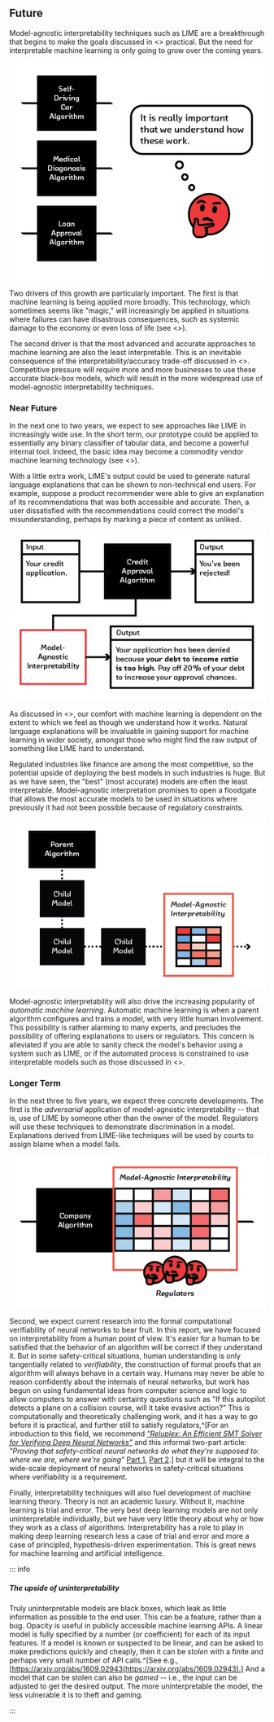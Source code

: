 ## Future

Model-agnostic interpretability techniques such as LIME are a breakthrough that
begins to make the goals discussed in <<why>> practical. But the need for
interpretable machine learning is only going to grow over the coming years.


![FIGURE 7.1 Interpretability will become even more important as machine learning is applied in situations where failure can have disastrous consequences.](figures/7-01.png)

Two drivers of this growth are particularly important. The first is that
machine learning is being applied more broadly. This technology, which
sometimes seems like "magic," will increasingly be applied in situations where
failures can have disastrous consequences, such as systemic damage to the
economy or even loss of life (see <<safety>>).

The second driver is that the most advanced and accurate approaches to machine
learning are also the least interpretable. This is an inevitable consequence of
the interpretability/accuracy trade-off discussed in <<downside>>. Competitive
pressure will require more and more businesses to use these accurate black-box
models, which will result in the more widespread use of model-agnostic
interpretability techniques.

### Near Future

In the next one to two years, we expect to see approaches like LIME in
increasingly wide use. In the short term, our prototype could be applied to
essentially any binary classifier of tabular data, and become a powerful
internal tool. Indeed, the basic idea may become a commodity vendor machine
learning technology (see <<vendors>>).

With a little extra work, LIME's output could be used to generate natural
language explanations that can be shown to non-technical end users. For
example, suppose a product recommender were able to give an explanation of its
recommendations that was both accessible and accurate. Then, a user
dissatisfied with the recommendations could correct the model's
misunderstanding, perhaps by marking a piece of content as unliked.

![FIGURE 7.2 Interpretability can help explain algorithmic decisions to users.](figures/7-02.png)

As discussed in <<safety>>, our comfort with machine learning is dependent on
the extent to which we feel as though we understand how it works. Natural
language explanations will be invaluable in gaining support for machine
learning in wider society, amongst those who might find the raw output of
something like LIME hard to understand.

Regulated industries like finance are among the most competitive, so the
potential upside of deploying the best models in such industries is huge. But
as we have seen, the "best" (most accurate) models are often the least
interpretable. Model-agnostic interpretation promises to open a floodgate that
allows the most accurate models to be used in situations where previously it
had not been possible because of regulatory constraints.

![FIGURE 7.3Model-agnostic interpretability can provide a sanity check for models created through automatic machine learning.](figures/7-04.png)

Model-agnostic interpretability will also drive the increasing popularity of
_automatic machine learning_. Automatic machine learning is when a parent
algorithm configures and trains a model, with very little human involvement.
This possibility is rather alarming to many experts, and precludes the
possibility of offering explanations to users or regulators. This concern is
alleviated if you are able to sanity check the model's behavior using a system
such as LIME, or if the automated process is constrained to use interpretable
models such as those discussed in <<whitebox>>.

### Longer Term

In the next three to five years, we expect three concrete developments. The
first is the _adversarial_ application of model-agnostic interpretability --
that is, use of LIME by someone other than the owner of the model. Regulators
will use these techniques to demonstrate discrimination in a model.
Explanations derived from LIME-like techniques will be used by courts to assign
blame when a model fails.

![FIGURE 7.4 Regulators will be able to use model-agnostic interpretability to inspect models.](figures/7-03.png)

Second, we expect current research into the formal computational verifiability
of neural networks to bear fruit. In this report, we have focused on
interpretability from a human point of view. It's easier for a human to be
satisfied that the behavior of an algorithm will be correct if they understand
it. But in some safety-critical situations, human understanding is only
tangentially related to _verifiability_, the construction of formal proofs that
an algorithm will always behave in a certain way. Humans may never be able to
reason confidently about the internals of neural networks, but work has begun
on using fundamental ideas from computer science and logic to allow computers
to answer with certainty questions such as "If this autopilot detects a plane
on a collision course, will it take evasive action?" This is computationally
and theoretically challenging work, and it has a way to go before it is
practical, and further still to satisfy regulators,^[For an
introduction to this field, we recommend [*"Reluplex: An Efficient SMT Solver for
Verifying Deep Neural Networks"*](https://arxiv.org/abs/1702.01135) and this informal two-part article: *"Proving that safety-critical neural networks do what they're supposed to: where we are, where we're going"* [Part 1](http://bit.ly/2sDpoD1), [Part 2](http://bit.ly/2tOwXGW).] but it will be integral to the
wide-scale deployment of neural networks in safety-critical situations where
verifiability is a requirement.

Finally, interpretability techniques will also fuel development of machine
learning theory. Theory is not an academic luxury. Without it, machine learning
is trial and error. The very best deep learning models are not only
uninterpretable individually, but we have very little theory about why or how
they work as a class of algorithms. Interpretability has a role to play in
making deep learning research less a case of trial and error and more a case of
principled, hypothesis-driven experimentation. This is great news for machine
learning and artificial intelligence.

::: info
##### *The upside of uninterpretability*

Truly uninterpretable models are black boxes, which leak as little information
as possible to the end user. This can be a feature, rather than a bug. Opacity
is useful in publicly accessible machine learning APIs. A linear model is fully
specified by a number (or coefficient) for each of its input features. If a
model is known or suspected to be linear, and can be asked to make predictions
quickly and cheaply, then it can be _stolen_ with a finite and perhaps very
small number of API calls.^[See e.g., [https://arxiv.org/abs/1609.02943(https://arxiv.org/abs/1609.02943).]
And a model that can be stolen can also be _gamed_ -- i.e., the input can be
adjusted to get the desired output. The more uninterpretable the model, the
less vulnerable it is to theft and gaming.

:::
